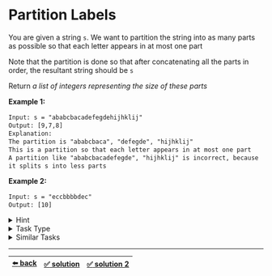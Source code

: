 # Partition Labels

You are given a string `s`. We want to partition the string into as many parts as possible so that each letter appears in at most one part

Note that the partition is done so that after concatenating all the parts in order, the resultant string should be `s`

Return _a list of integers representing the size of these parts_

__Example 1:__

```
Input: s = "ababcbacadefegdehijhklij"
Output: [9,7,8]
Explanation:
The partition is "ababcbaca", "defegde", "hijhklij"
This is a partition so that each letter appears in at most one part
A partition like "ababcbacadefegde", "hijhklij" is incorrect, because it splits s into less parts
```

__Example 2:__

```
Input: s = "eccbbbbdec"
Output: [10]
```

<details>

<summary>Hint</summary>

<!-- TODO: links to Easy Tasks -->
This is a `Array and HashMap` Task Type. We have already seen an example of this Task Type when we were solving the ["Contiguous Array" task](../contiguous-array/task.md). But this task is a tar bit more complicated because in the ["Contiguous Array" task](../contiguous-array/task.md) we simply created a HashMap and it helped us solve the task even while we were iterating the input array (or the input data, to be precise) but in _this_ task we need to use a different and a bit more complex but very similar Approach to attain the solution. Here we are supposed to _create one or more HashMaps and then do something with all the new data_. Now what does this mean? It means that we need to iterate the array for the first time to create one or more HashMaps and then there are exactly two things that we can do:

1. Iterate in some way the one or more HashMaps that we created during the first pass ( _Approach 1_ )

2. Iterate the input array once again using the knowledge from the one or more HashMaps that we created during the first pass ( _Approach 2_ )

And thus the solution should be revealed

This Task is kind of interesting in that we can solve this Task using __either one or the other__ of the two Approaches mentioned above! In other words we can solve this task _either_ by iterating the HashMap that we create _or_ by iterating the input array once again using the HashMap

<!-- TODO: move to the Easy Task: -->
__Note:__ we say "array" here while the function accepts a string. The logic behind this is that we iterate the string the same way as an array and therefore the input string is like an array for us

One thing is for sure, we need to create a HashMap where we map the letters to the indexes in the string at which those letters were encountered

<img src=image.png width=550 />

Then follow one of the two Approaches of the `Array and HashMap` Task Type in the "Task Type" spoiler

</details>

<details>

<summary>Task Type</summary>

- __`Array and HashMap`__
  <details>

  <summary><i><b><code>Create one or more HashMaps and iterate the HashMap (the HashMaps) in some way</code></b></i></summary>

    <!-- TODO: move abstract explanation of the Approach to an Easy Task -->

    We need to create a HashMap like we have seen in Hint above

    Then if you take a look at the _values_ of the HashMap we can see that the values represent _intervals_ indicating the first and last index where each letter can be found in the input string (in the arrays that make up the values of the HashMap the first value is the first index where the letter can be found and can be treated as the start of the _interval_ and the last value is the last index where the letter can be found and therefore can be treated as the end of the _interval_)

    In order to solve the task we need to iterate the values of the HashMap and calculate the start and end of the contiguous interval that several letters make up when the intervals of several letter overlap and then find the intervals that don't overlap (start of the next non-overlapping interval should be greater than the end of the previous non-overlapping interval). The start of each non-overlapping interval determines the group of letters which we can separate from the rest as per the requirements of the task

    For example the first 3 letters `a`, `b` and `c` form 3 intervals that do overlap: their intervals `[0,8]`, `[1,5]` and `[4,7]` respectively form a contiguous interval of __`[0,8]`__ (smallest letter index and greatest letter index). And if you look further the next four letters `d`, `e`, `f`, and `g` form 4 intervals that do overlap: their intervals `[9,14]`, `[10,15]`, `[11]` and `[13]` respectively form a contiguous interval of __`[9,15]`__ (smallest letter index and greatest letter index). And we can clearly see that the contiguous interval `[0,8]` of `a`, `b`, `c` does _not_ overlap with the contiguous interval `[9,15]` of `d`, `e`, `f`, `g` and therefore we can separate the letters `a`, `b`, `c` into one group and the letters `d`, `e`, `f`, `g` into another group. The lengths of their groups can be determined by the start and end of their contiguous intervals: from `0` to `8` = 9 letters for the first group, from `9` to `15` = 7 letters for the second group, and so on until we have counted all the letters

  </details>

  ---

  <details>

  <summary><i><b><code>Create one or more HashMaps and iterate the array again using the HashMap (the HashMaps)</code></b></i></summary>

    <!-- TODO: move abstract explanation of the Approach to an Easy Task -->

    This solution is a bit less obvious than the first one

    First of all we need to create a HashMap like we have seen in Hint above

    Then we need to iterate the input array once again and as we do that this time we should be able to get from the HashMap the _last_ index where any given letter we are looking at has been encountered. As we iterate we should thus keep a counter of the greatest _last_ index where the letters we have already iterated have been encountered. What is crucial to notice for solving this task in this way is that if we are able to find a letter whose index equals to the greatest _last_ index we have seen thus far then we can separate all the letters that we have seen before into a group as per the requirements of the task. Then it should likewise be somewhat trivial to calculate the _length_ of the group we have thus separated

  </details>

</details>

<details>

<summary>Similar Tasks</summary>

<!-- TODO: move Similar Task to an Easy Task -->
- [Top K Frequent Elements](../top-k-frequent-elements/task.md)

</details>

---

| [:arrow_left: back](../README.md) | [:white_check_mark: solution](./solution.js) | [:white_check_mark: solution 2](./solution-2.js) |
| :---: | :---: | :---: |

